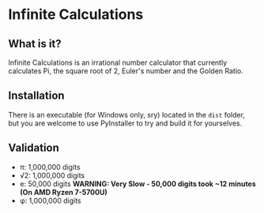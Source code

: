 # Infinite Calculations
## What is it?
Infinite Calculations is an irrational number calculator that currently calculates Pi, the square root of 2, Euler's number and the Golden Ratio.
## Installation
There is an executable (for Windows only, sry) located in the `dist` folder, but you are welcome to use PyInstaller to try and build it for yourselves.
## Validation
- π: 1,000,000 digits
- √2: 1,000,000 digits
- e: 50,000 digits **WARNING: Very Slow - 50,000 digits took ~12 minutes (On AMD Ryzen 7-5700U)**
- φ: 1,000,000 digits